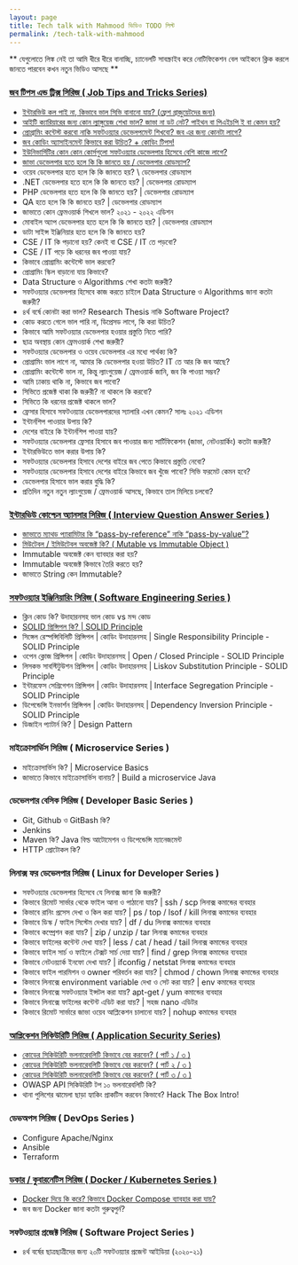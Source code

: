 ```yaml
---
layout: page
title: Tech talk with Mahmood ভিডিও TODO লিস্ট
permalink: /tech-talk-with-mahmood
---
```


** যেগুলোতে লিঙ্ক নেই তা আমি ধীরে ধীরে বানাচ্ছি, চ্যানেলটি সাবস্ক্রাইব করে নোটিফিকেশন বেল আইকনে ক্লিক করলে জানতে পারবেন কখন নতুন ভিডিও আসছে **

### [জব টিপস এন্ড ট্রিক্স সিরিজ ( Job Tips and Tricks Series)](https://www.youtube.com/playlist?list=PLZ1tJSgII-L8vfO4IobKYOXfOxywQt81-)
- [ইন্টারভিউ কল পাই না, কিভাবে ভাল সিভি বানানো যায়? (ফ্রেশ গ্রাজুয়েটদের জন্য)](https://www.youtube.com/watch?v=EdtdO1RFyRI&list=PLZ1tJSgII-L8vfO4IobKYOXfOxywQt81-)
- [আইটি ক্যারিয়ারের জন্য কোন ল্যাঙ্গুয়েজ শেখা ভাল? জাভা না ডট নেট? পাইথন বা পিএইচপি ই বা কেমন হয়?](https://www.youtube.com/watch?v=B-DzsnKbn8E&list=PLZ1tJSgII-L8vfO4IobKYOXfOxywQt81-)
- [প্রোগ্রামিং কন্টেস্ট করবো নাকি সফটওয়্যার ডেভেলপমেন্ট শিখবো? জব এর জন্য কোনটা লাগে?](https://www.youtube.com/watch?v=oWOmJ6kGinw&list=PLZ1tJSgII-L8vfO4IobKYOXfOxywQt81-)
- [জব কোডিং অ্যাসাইনমেন্ট কিভাবে করা উচিত? + কোডিং টিপস!](https://www.youtube.com/watch?v=pBmho6YC-xg&list=PLZ1tJSgII-L8vfO4IobKYOXfOxywQt81-)
- [ইউনিভার্সিটির কোন কোন কোর্সগুলো সফটওয়্যার ডেভেলপার হিসেবে বেশি কাজে লাগে?](https://www.youtube.com/watch?v=Jyo1M1-cv30&list=PLZ1tJSgII-L8vfO4IobKYOXfOxywQt81-)
- [জাভা ডেভেলপার হতে হলে কি কি জানতে হয় / ডেভেলপার রোডম্যাপ?](https://www.youtube.com/watch?v=DnGP4DoniXU&list=PLZ1tJSgII-L8vfO4IobKYOXfOxywQt81-)
- ওয়েব ডেভেলপার হতে হলে কি কি জানতে হয়? \ ডেভেলপার রোডম্যাপ
- .NET ডেভেলপার হতে হলে কি কি জানতে হয়? \| ডেভেলপার রোডম্যাপ
- PHP ডেভেলপার হতে হলে কি কি জানতে হয়? \| ডেভেলপার রোডম্যাপ
- QA হতে হলে কি কি জানতে হয়? \| ডেভেলপার রোডম্যাপ
- জাভাতে কোন ফ্রেমওয়ার্ক শিখলে ভাল? ২০২১ - ২০২২ এডিশন
- মোবাইল অ্যাপ ডেভেলপার হতে হলে কি কি জানতে হয়? \| ডেভেলপার রোডম্যাপ
- ডাটা সাইন্স ইঞ্জিনিয়ার হতে হলে কি কি জানতে হয়?
- CSE / IT কি পড়ানো হয়? কেনই বা CSE / IT তে পড়বো?
- CSE / IT পড়ে কি ধরনের জব পাওয়া যায়?
- কিভাবে প্রোগ্রামিং কন্টেস্টে ভাল করবো?
- প্রোগ্রামিং স্কিল বাড়ানো যায় কিভাবে?
- Data Structure ও Algorithms শেখা কতটা জরুরী?
- সফটওয়্যার ডেভেলপার হিসেবে কাজ করতে চাইলে Data Structure ও Algorithms জানা কতটা জরুরী?
- ৪র্থ বর্ষে কোনটা করা ভাল? Research Thesis নাকি Software Project?
- কোড করতে গেলে ভাল পারি না, ডিপ্রেসড লাগে, কি করা উচিত?
- কিভাবে আমি সফটওয়্যার ডেভেলপার হওয়ার প্রস্তুতি নিতে পারি?
- ছাত্র অবস্থায় কোন ফ্রেমওয়ার্ক শেখা জরুরী?
- সফটওয়্যার ডেভেলপার ও ওয়েব ডেভেলপার এর মধ্যে পার্থক্য কি?
- প্রোগ্রামিং ভাল লাগে না, আমার কি ডেভেলপার হওয়া উচিত? IT তে আর কি জব আছে?
- প্রোগ্রামিং কন্টেস্টে ভাল না, কিন্তু ল্যাংগুয়েজ / ফ্রেমওয়ার্ক জানি, জব কি পাওয়া সম্ভব?
- আমি ঢাকায় থাকি না, কিভাবে জব পাবো? 
- সিভিতে প্রজেক্ট থাকা কি জরুরী? না থাকলে কি করবো?
- সিভিতে কি ধরনের প্রজেক্ট থাকলে ভাল?
- ফ্রেসার হিসাবে সফটওয়্যার ডেভেলপারদের স্যালারি এখন কেমন? সালঃ ২০২১ এডিশন
- ইন্টার্নশিপ পাওয়ার উপায় কি?
- দেশের বাইরে কি ইন্টার্নশিপ পাওয়া যায়?
- সফটওয়্যার ডেভেলপার ফ্রেসার হিসাবে জব পাওয়ার জন্য সার্টিফিকেশন (জাভা, নেটওয়ার্কিং) কতটা জরুরী?
- ইন্টারভিউতে ভাল করার উপায় কি?
- সফটওয়্যার ডেভেলপার হিসাবে দেশের বাইরে জব পেতে কিভাবে প্রস্তুতি নেবো?
- সফটওয়্যার ডেভেলপার হিসাবে দেশের বাইরে কিভাবে জব খুঁজে পাবো? সিভি ফরমেট কেমন হবে?
- ডেভেলপার হিসাবে ভাল করার বুদ্ধি কি? 
- প্রতিদিন নতুন নতুন ল্যাংগুয়েজ / ফ্রেমওয়ার্ক আসছে, কিভাবে তাল মিলিয়ে চলবো?


### [ইন্টারভিউ কোশ্চেন অ্যানসার সিরিজ ( Interview Question Answer Series )](https://www.youtube.com/playlist?list=PLZ1tJSgII-L-72dExE8GD2VVR0FvmUI6H)
- [জাভাতে ম্যাথড প্যারামিটার কি “pass-by-reference” নাকি “pass-by-value”?](https://www.youtube.com/watch?v=irPAFR67jTo&list=PLZ1tJSgII-L-72dExE8GD2VVR0FvmUI6H)
- [মিউটেবল / ইমিউটেবল অবজেক্ট কি? ( Mutable vs Immutable Object )](https://www.youtube.com/watch?v=_3VBnsYl9RE&list=PLZ1tJSgII-L-72dExE8GD2VVR0FvmUI6H)
- Immutable অবজেক্ট কেন ব্যাবহার করা হয়?
- Immutable অবজেক্ট কিভাবে তৈরি করতে হয়?
- জাভাতে String কেন Immutable?


### [সফটওয়্যার ইঞ্জিনিয়ারিং সিরিজ ( Software Engineering Series )](https://www.youtube.com/playlist?list=PLZ1tJSgII-L-TqDR1e7mi7Qehl_HVJeGn)
- ক্লিন কোড কি?  উদাহারনসহ ভাল কোড vs মন্দ কোড
- [SOLID প্রিন্সিপল কি? | SOLID Principle](https://www.youtube.com/watch?v=JiHiYx5qupg&list=PLZ1tJSgII-L-TqDR1e7mi7Qehl_HVJeGn)
- সিঙ্গেল রেস্পন্সিবিলিটি প্রিন্সিপল \| কোডিং উদাহারনসহ \| Single Responsibility Principle - SOLID Principle
- ওপেন ক্লোজ প্রিন্সিপল \| কোডিং উদাহারনসহ \| Open / Closed Principle - SOLID Principle
- লিসকভ সাবস্টিটুউশন প্রিন্সিপল \| কোডিং উদাহারনসহ \| Liskov Substitution Principle - SOLID Principle
- ইন্টারফেস সেগ্রিগেশন প্রিন্সিপল \| কোডিং উদাহারনসহ \| Interface Segregation Principle - SOLID Principle
- ডিপেন্ডেন্সি ইনভার্শন প্রিন্সিপল \| কোডিং উদাহারনসহ \| Dependency Inversion Principle - SOLID Principle
- ডিজাইন প্যাটার্ন কি? \| Design Pattern


### মাইক্রোসার্ভিস সিরিজ ( Microservice Series )
- মাইক্রোসার্ভিস কি? \| Microservice Basics
- জাভাতে কিভাবে মাইক্রোসার্ভিস বানায়? \| Build a microservice Java


### ডেভেলপার বেসিক সিরিজ ( Developer Basic Series )
- Git, Github ও GitBash কি?
- Jenkins
- Maven কি? Java বিল্ড আটোমেশন ও ডিপেন্ডেন্সি ম্যানেজমেন্ট
- HTTP প্রোটোকল কি?


### লিনাক্স ফর ডেভেলপার সিরিজ ( Linux for Developer Series )
- সফটওয়্যার ডেভেলপার হিসেবে যে লিনাক্স জানা কি জরুরী?
- কিভাবে রিমোট সার্ভার থেকে ফাইল আনা ও পাঠানো যায়? \| ssh / scp লিনাক্স কমান্ডের ব্যবহার
- কিভাবে রানিং প্রসেস দেখা ও কিল করা যায়? \|  ps / top / lsof / kill লিনাক্স কমান্ডের ব্যবহার
- কিভাবে ডিস্ক / ফাইল সিস্টেম দেখার যায়? \| df / du লিনাক্স কমান্ডের ব্যবহার
- কিভাবে কম্প্রেশন করা যায়? \| zip / unzip / tar লিনাক্স কমান্ডের ব্যবহার
- কিভাবে ফাইলের কন্টেন্ট দেখা যায়? \| less / cat / head / tail লিনাক্স কমান্ডের ব্যবহার
- কিভাবে ফাইল সার্চ ও ফাইলে টেক্সট সার্চ দেয়া যায়? \| find / grep লিনাক্স কমান্ডের ব্যবহার
- কিভাবে নেটওয়্যার্ক ইনফো দেখা যায়? \| ifconfig / netstat লিনাক্স কমান্ডের ব্যবহার
- কিভাবে ফাইল পারমিশন ও owner পরিবর্তন করা যায়? \| chmod / chown লিনাক্স কমান্ডের ব্যবহার
- কিভাবে লিনাক্সে environment variable দেখা ও সেট করা যায়? \| env কমান্ডের ব্যবহার
- কিভাবে লিনাক্সে সফটওয়্যার ইন্সটল করা যায়? apt-get / yum কমান্ডের ব্যবহার
- কিভাবে লিনাক্সে ফাইলের কন্টেন্ট এডিট করা যায়? \| সহজ nano এডিটর
- কিভাবে রিমোট সার্ভারে জাভা ওয়েব আপ্লিকেশন চালানো যায়? \| nohup কমান্ডের ব্যবহার


### [আপ্লিকেশন সিকিউরিটি সিরিজ ( Application Security Series)](https://www.youtube.com/playlist?list=PLZ1tJSgII-L8f1BT7xi2Zvqi8Wds6E-PH)
- [কোডের সিকিউরিটি ভলনারেবলিটি কিভাবে বের করবেন? ( পার্ট ১ / ৩ )](https://www.youtube.com/watch?v=80y3l2DYQYQ&list=PLZ1tJSgII-L8f1BT7xi2Zvqi8Wds6E-PH)
- [কোডের সিকিউরিটি ভলনারেবলিটি কিভাবে বের করবেন? ( পার্ট ২ / ৩ )](https://www.youtube.com/watch?v=B5L56C697UU&list=PLZ1tJSgII-L8f1BT7xi2Zvqi8Wds6E-PH)
- [কোডের সিকিউরিটি ভলনারেবলিটি কিভাবে বের করবেন? ( পার্ট ৩ / ৩ )](https://www.youtube.com/watch?v=og4HiKW2Ro4&list=PLZ1tJSgII-L8f1BT7xi2Zvqi8Wds6E-PH)
- OWASP API সিকিউরিটি টপ ১০ ভলনারেবলিটি কি?
- থানা পুলিশের ঝামেলা ছাড়া হ্যাকিং প্রাকটিস করবেন কিভাবে? Hack The Box Intro!


### ডেভঅপস সিরিজ ( DevOps Series )
- Configure Apache/Nginx
- Ansible
- Terraform


### [ডকার / কুবারনেটিস সিরিজ ( Docker / Kubernetes Series )](https://www.youtube.com/playlist?list=PLZ1tJSgII-L-s8Nokie1hYkAIDSOr6v3U)
- [Docker দিয়ে কি করে? কিভাবে Docker Compose ব্যাবহার করা যায়?](https://www.youtube.com/watch?v=tfxcRrQ10cg&list=PLZ1tJSgII-L-s8Nokie1hYkAIDSOr6v3U)
- জব জন্য Docker জানা কতটা গুরুত্বপুর্ন? 


### সফটওয়্যার প্রজেক্ট সিরিজ ( Software Project Series )
- ৪র্থ বর্ষের ছাত্রছাত্রীদের জন্য ২০টি সফটওয়্যার প্রজেন্ট আইডিয়া (২০২০-২১) 




